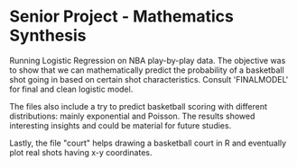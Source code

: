 # Senior Project - Mathematics Synthesis

Running Logistic Regression on NBA play-by-play data. The objective was to show that we can mathematically predict the probability of a basketball shot going in based on certain shot characteristics. Consult 'FINALMODEL' for final and clean logistic model.

The files also include a try to predict basketball scoring with different distributions: mainly exponential and Poisson. The results showed interesting insights and could be material for future studies. 

Lastly, the file "court" helps drawing a basketball court in R and eventually plot real shots having x-y coordinates. 
